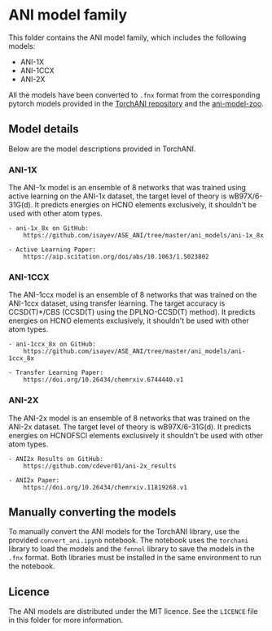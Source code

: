 # ANI model family

This folder contains the ANI model family, which includes the following models:
- ANI-1X
- ANI-1CCX
- ANI-2X

All the models have been converted to `.fnx` format from the corresponding pytorch models provided in the [TorchANI repository](https://github.com/aiqm/torchani) and the [ani-model-zoo](https://github.com/aiqm/ani-model-zoo).

## Model details
Below are the model descriptions provided in TorchANI.
### ANI-1X
The ANI-1x model is an ensemble of 8 networks that was trained using active learning on the ANI-1x dataset, the target level of theory is wB97X/6-31G(d). It predicts energies on HCNO elements exclusively, it shouldn't be used with other atom types.

    - ani-1x_8x on GitHub:
        https://github.com/isayev/ASE_ANI/tree/master/ani_models/ani-1x_8x

    - Active Learning Paper:
        https://aip.scitation.org/doi/abs/10.1063/1.5023802

### ANI-1CCX
The ANI-1ccx model is an ensemble of 8 networks that was trained on the ANI-1ccx dataset, using transfer learning. The target accuracy is CCSD(T)*/CBS (CCSD(T) using the DPLNO-CCSD(T) method). It predicts energies on HCNO elements exclusively, it shouldn't be used with other atom types.

    - ani-1ccx_8x on GitHub:
        https://github.com/isayev/ASE_ANI/tree/master/ani_models/ani-1ccx_8x

    - Transfer Learning Paper:
        https://doi.org/10.26434/chemrxiv.6744440.v1

### ANI-2X
The ANI-2x model is an ensemble of 8 networks that was trained on the ANI-2x dataset. The target level of theory is wB97X/6-31G(d). It predicts energies on HCNOFSCl elements exclusively it shouldn't be used with other atom types.

    - ANI2x Results on GitHub:
        https://github.com/cdever01/ani-2x_results

    - ANI2x Paper:
        https://doi.org/10.26434/chemrxiv.11819268.v1



## Manually converting the models
To manually convert the ANI models for the TorchANI library, use the provided `convert_ani.ipynb` notebook. The notebook uses the `torchani` library to load the models and the `fennol` library to save the models in the `.fnx` format. Both libraries must be installed in the same environment to run the notebook.

## Licence
The ANI models are distributed under the MIT licence. See the `LICENCE` file in this folder for more information.
